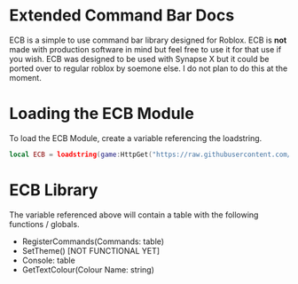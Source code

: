 # Extended Command Bar Docs
ECB is a simple to use command bar library designed for Roblox. ECB is **not** made with production software in mind but feel free to use it for that use if you wish. ECB was designed to be used with Synapse X but it could be ported over to regular roblox by soemone else. I do not plan to do this at the moment.

# Loading the ECB Module

To load the ECB Module, create a variable referencing the loadstring.
```lua
local ECB = loadstring(game:HttpGet("https://raw.githubusercontent.com/plainenglishh/Extended-Command-Bar/main/library.lua", true))()
```

# ECB Library
The variable referenced above will contain a table with the following functions / globals.
* RegisterCommands(Commands: table)
* SetTheme(<void>) [NOT FUNCTIONAL YET]
* Console: table
* GetTextColour(Colour Name: string)  
